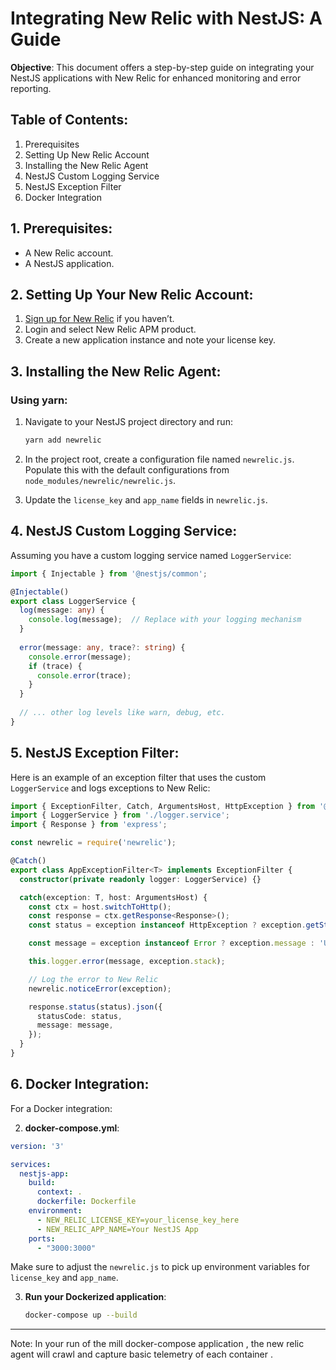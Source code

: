 

# Integrating New Relic with NestJS: A Guide

**Objective**: This document offers a step-by-step guide on integrating your NestJS applications with New Relic for enhanced monitoring and error reporting.

## Table of Contents:

1. Prerequisites
2. Setting Up New Relic Account
3. Installing the New Relic Agent
4. NestJS Custom Logging Service
5. NestJS Exception Filter
6. Docker Integration

## 1. Prerequisites:

- A New Relic account.
- A NestJS application.

## 2. Setting Up Your New Relic Account:

1. [Sign up for New Relic](https://newrelic.com/signup) if you haven’t.
2. Login and select New Relic APM product.
3. Create a new application instance and note your license key.

## 3. Installing the New Relic Agent:

### Using yarn:

1. Navigate to your NestJS project directory and run:
   ```bash
   yarn add newrelic
   ```

2. In the project root, create a configuration file named `newrelic.js`. Populate this with the default configurations from `node_modules/newrelic/newrelic.js`.

3. Update the `license_key` and `app_name` fields in `newrelic.js`.

## 4. NestJS Custom Logging Service:

Assuming you have a custom logging service named `LoggerService`:

```typescript
import { Injectable } from '@nestjs/common';

@Injectable()
export class LoggerService {
  log(message: any) {
    console.log(message);  // Replace with your logging mechanism
  }
  
  error(message: any, trace?: string) {
    console.error(message);
    if (trace) {
      console.error(trace);
    }
  }
  
  // ... other log levels like warn, debug, etc.
}
```

## 5. NestJS Exception Filter:

Here is an example of an exception filter that uses the custom `LoggerService` and logs exceptions to New Relic:

```typescript
import { ExceptionFilter, Catch, ArgumentsHost, HttpException } from '@nestjs/common';
import { LoggerService } from './logger.service';
import { Response } from 'express';

const newrelic = require('newrelic');

@Catch()
export class AppExceptionFilter<T> implements ExceptionFilter {
  constructor(private readonly logger: LoggerService) {}

  catch(exception: T, host: ArgumentsHost) {
    const ctx = host.switchToHttp();
    const response = ctx.getResponse<Response>();
    const status = exception instanceof HttpException ? exception.getStatus() : 500;

    const message = exception instanceof Error ? exception.message : 'Unexpected error';

    this.logger.error(message, exception.stack);

    // Log the error to New Relic
    newrelic.noticeError(exception);

    response.status(status).json({
      statusCode: status,
      message: message,
    });
  }
}
```

## 6. Docker Integration:

For a Docker integration:



2. **docker-compose.yml**:

```yaml
version: '3'

services:
  nestjs-app:
    build:
      context: .
      dockerfile: Dockerfile
    environment:
      - NEW_RELIC_LICENSE_KEY=your_license_key_here
      - NEW_RELIC_APP_NAME=Your NestJS App
    ports:
      - "3000:3000"
```

Make sure to adjust the `newrelic.js` to pick up environment variables for `license_key` and `app_name`.

3. **Run your Dockerized application**:
   ```bash
   docker-compose up --build
   ```

---


Note: In your run of the mill docker-compose application , the new relic agent will crawl and capture basic telemetry of each container . 
